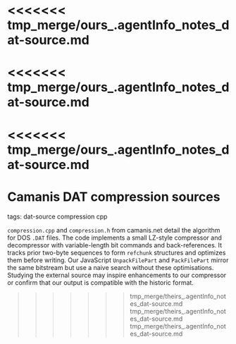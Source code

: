 <<<<<<< tmp_merge/ours_.agentInfo_notes_dat-source.md
=======
<<<<<<< tmp_merge/ours_.agentInfo_notes_dat-source.md
=======
<<<<<<< tmp_merge/ours_.agentInfo_notes_dat-source.md
=======
# Camanis DAT compression sources

tags: dat-source compression cpp

`compression.cpp` and `compression.h` from camanis.net detail the algorithm for DOS `.DAT` files. The code implements a small LZ-style compressor and decompressor with variable-length bit commands and back-references. It tracks prior two-byte sequences to form `refchunk` structures and optimizes them before writing. Our JavaScript `UnpackFilePart` and `PackFilePart` mirror the same bitstream but use a naive search without these optimisations. Studying the external source may inspire enhancements to our compressor or confirm that our output is compatible with the historic format.
>>>>>>> tmp_merge/theirs_.agentInfo_notes_dat-source.md
>>>>>>> tmp_merge/theirs_.agentInfo_notes_dat-source.md
>>>>>>> tmp_merge/theirs_.agentInfo_notes_dat-source.md
